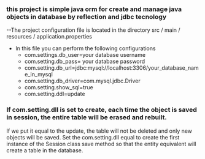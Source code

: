 ### this project is simple java orm for create and manage java objects in database by reflection and jdbc tecnology

--The project configuration file is located in the directory src / main / resources / application.properties
+ In this file you can perform the following configurations
	- com.settings.db_user=your database username
	- com.setting.db_pass= your database password
	- com.setting.db_url=jdbc:mysql://localhost:3306/your_database_name_in_mysql
	- com.setting.db_driver=com.mysql.jdbc.Driver
	- com.setting.show_sql=true
	- com.setting.ddl=update 
### If com.setting.dll is set to create, each time the object is saved in session, the entire table will be erased and rebuilt.
If we put it equal to the update, the table will not be deleted and only new objects will be saved.
Set the com.setting.dll equal to create the first instance of the Session class save method so that the entity equivalent will create a table in the database.
